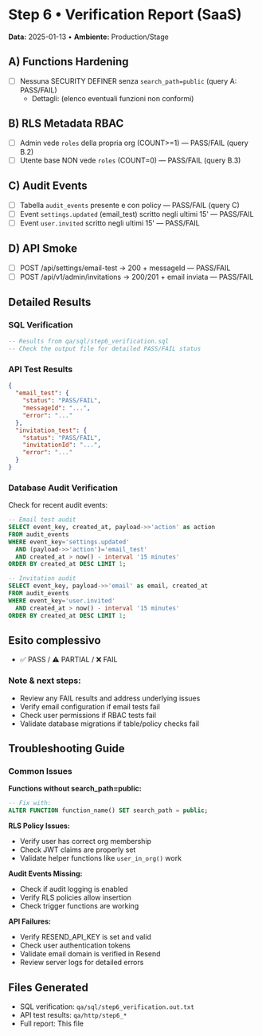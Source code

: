 # Step 6 • Verification Report (SaaS)

**Data:** 2025-01-13 • **Ambiente:** Production/Stage

## A) Functions Hardening
- [ ] Nessuna SECURITY DEFINER senza `search_path=public` (query A: PASS/FAIL)
  - Dettagli: (elenco eventuali funzioni non conformi)

## B) RLS Metadata RBAC
- [ ] Admin vede `roles` della propria org (COUNT>=1) — PASS/FAIL (query B.2)
- [ ] Utente base NON vede `roles` (COUNT=0) — PASS/FAIL (query B.3)

## C) Audit Events
- [ ] Tabella `audit_events` presente e con policy — PASS/FAIL (query C)
- [ ] Event `settings.updated` (email_test) scritto negli ultimi 15' — PASS/FAIL
- [ ] Event `user.invited` scritto negli ultimi 15' — PASS/FAIL

## D) API Smoke
- [ ] POST /api/settings/email-test → 200 + messageId — PASS/FAIL
- [ ] POST /api/v1/admin/invitations → 200/201 + email inviata — PASS/FAIL

## Detailed Results

### SQL Verification
```sql
-- Results from qa/sql/step6_verification.sql
-- Check the output file for detailed PASS/FAIL status
```

### API Test Results
```json
{
  "email_test": {
    "status": "PASS/FAIL",
    "messageId": "...",
    "error": "..."
  },
  "invitation_test": {
    "status": "PASS/FAIL", 
    "invitationId": "...",
    "error": "..."
  }
}
```

### Database Audit Verification
Check for recent audit events:

```sql
-- Email test audit
SELECT event_key, created_at, payload->>'action' as action
FROM audit_events
WHERE event_key='settings.updated'
  AND (payload->>'action')='email_test'  
  AND created_at > now() - interval '15 minutes'
ORDER BY created_at DESC LIMIT 1;

-- Invitation audit  
SELECT event_key, payload->>'email' as email, created_at
FROM audit_events
WHERE event_key='user.invited'
  AND created_at > now() - interval '15 minutes'
ORDER BY created_at DESC LIMIT 1;
```

## Esito complessivo
- ✅ PASS / ⚠️ PARTIAL / ❌ FAIL

### Note & next steps:
- Review any FAIL results and address underlying issues
- Verify email configuration if email tests fail
- Check user permissions if RBAC tests fail
- Validate database migrations if table/policy checks fail

## Troubleshooting Guide

### Common Issues

**Functions without search_path=public:**
```sql
-- Fix with:
ALTER FUNCTION function_name() SET search_path = public;
```

**RLS Policy Issues:**
- Verify user has correct org membership
- Check JWT claims are properly set
- Validate helper functions like `user_in_org()` work

**Audit Events Missing:**
- Check if audit logging is enabled
- Verify RLS policies allow insertion
- Check trigger functions are working

**API Failures:**
- Verify RESEND_API_KEY is set and valid
- Check user authentication tokens
- Validate email domain is verified in Resend
- Review server logs for detailed errors

## Files Generated
- SQL verification: `qa/sql/step6_verification.out.txt`
- API test results: `qa/http/step6_*`
- Full report: This file
